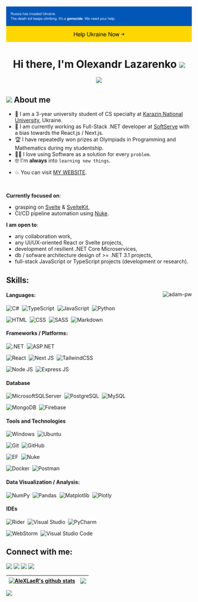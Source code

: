 [![Stand With Ukraine](https://raw.githubusercontent.com/vshymanskyy/StandWithUkraine/main/banner2-direct.svg)](https://stand-with-ukraine.pp.ua)
<h1></h1>
<h1 align="center">Hi there, I'm Olexandr Lazarenko <img src="https://media.giphy.com/media/hvRJCLFzcasrR4ia7z/giphy.gif" width="35"></h1>
<p align="center">
  <a href="https://github.com/DenverCoder1/readme-typing-svg"><img src="https://readme-typing-svg.herokuapp.com?font=Time+New+Roman&color=%23C8BE25&size=25&center=true&vCenter=true&width=600&height=100&lines=Computer+Science+Student;.NET+Core+Developer;Full-Stack+JavaScript+Developer;Always+learning+new+things"></a>
</p>

## <img src = "https://github.com/7oSkaaa/7oSkaaa/blob/main/Images/about_me.gif?raw=true" width = 50px> About me

- :school: I am a 3-year university student of CS specialty at [Karazin National University](https://karazin.ua/en), Ukraine.
- :briefcase: I am currently working as Full-Stack .NET developer at [SoftServe](https://www.softserveinc.com/en-us) with a bias towards the React.js / Next.js.
- :trophy: I have repeatedly won prizes at Olympiads in Programming and Mathematics during my studentship.
- :technologist: I love using Software as a solution for every `problem`.
- :nerd_face: I'm **always** into `learning new things`.
<!--- :thinking: - I’m currently open for a new `job opportunity`, this is [MY RESUME](http://lnkiy.in/Ahmed_Hossam_Resume).-->
- :boom: You can visit [MY WEBSITE](https://alexlaer.github.io/).
<br>

**Currently focused on**:
- grasping on [Svelte](https://svelte.dev/) & [SvelteKit](https://kit.svelte.dev/),
- CI/CD pipeline automation using [Nuke](https://nuke.build/).

 **I am open to**:
- any collaboration work,
- any UI/UX-oriented React or Svelte projects,
- development of resilient .NET Core Microservices,
- db / sofware architecture design of >= .NET 3.1 projects,
- full-stack JavaScript or TypeScript projects (development or research).

## Skills:

<p><img align="right" src="https://github.com/Adam-pw/Adam-pw/blob/main/animation_500_kxa883sd.gif" alt="adam-pw" /></p>

#### Languages:

![C#](https://img.shields.io/badge/c%23-%23239120.svg?style=for-the-badge&logo=c-sharpg&logoColor=white)&nbsp;
![TypeScript](https://img.shields.io/badge/TypeScript-3776AB?style=for-the-badge&logo=TypeScript&logoColor=white)&nbsp;
![JavaScript](https://img.shields.io/badge/javascript-%23323330.svg?style=for-the-badge&logo=javascript&logoColor=%23F7DF1E)&nbsp;
![Python](https://img.shields.io/badge/python-3670A0?style=for-the-badge&logo=python&logoColor=ffdd54)&nbsp;

![HTML](https://img.shields.io/badge/html5-%23E34F26.svg?style=for-the-badge&logo=html5&logoColor=white)&nbsp;
![CSS](https://img.shields.io/badge/css3-%231572B6.svg?style=for-the-badge&logo=css3&logoColor=white)&nbsp;
![SASS](https://img.shields.io/badge/SASS-hotpink.svg?style=for-the-badge&logo=SASS&logoColor=white)&nbsp;
![Markdown](https://img.shields.io/badge/markdown-%23000000.svg?style=for-the-badge&logo=markdown&logoColor=white)

#### Frameworks / Platforms:
![.NET](https://img.shields.io/badge/.NET%20Core-5C2D91?style=for-the-badge&logo=.net&logoColor=white)&nbsp;
![ASP.NET](https://img.shields.io/badge/ASP.NET-c203fc?style=for-the-badge&logo=asp.net&logoColor=white)

![React](https://img.shields.io/badge/react-%2320232a.svg?style=for-the-badge&logo=react&logoColor=%2361DAFB)&nbsp;
![Next JS](https://img.shields.io/badge/Next-black?style=for-the-badge&logo=next.js&logoColor=white)&nbsp;
![TailwindCSS](https://img.shields.io/badge/tailwind%20css-%2338B2AC.svg?style=for-the-badge&logo=tailwind-css&logoColor=white)

![Node JS](https://img.shields.io/badge/node-6DA55F?style=for-the-badge&logo=node.js&logoColor=white)&nbsp;
![Express JS](https://img.shields.io/badge/express-%23404d59.svg?style=for-the-badge&logo=express&logoColor=%2361DAFB)

#### Database

![MicrosoftSQLServer](https://img.shields.io/badge/Microsoft%20SQL%20Server-CC2927?style=for-the-badge&logo=microsoft%20sql%20server&logoColor=white)&nbsp;
![PostgreSQL](https://img.shields.io/badge/PostgreSQL-316192?style=for-the-badge&logo=postgresql&logoColor=white)&nbsp;
![MySQL](https://img.shields.io/badge/MySQL-00000F?style=for-the-badge&logo=mysql&logoColor=white)

![MongoDB](https://img.shields.io/badge/MongoDB-%234ea94b.svg?style=for-the-badge&logo=mongodb&logoColor=white)&nbsp;
![Firebase](https://img.shields.io/badge/firebase-%23039BE5.svg?style=for-the-badge&logo=firebase)

#### Tools and Technologies
![Windows](https://img.shields.io/badge/Windows-0078D6?style=for-the-badge&logo=windows&logoColor=white)&nbsp;
![Ubuntu](https://img.shields.io/badge/Ubuntu-E95420?style=for-the-badge&logo=ubuntu&logoColor=white)

![Git](https://img.shields.io/badge/GIT-E44C30?style=for-the-badge&logo=git&logoColor=white)&nbsp;
![GitHub](https://img.shields.io/badge/github-%23121011.svg?style=for-the-badge&logo=github&logoColor=white)

![EF](https://img.shields.io/badge/Entity%20Framework%20Core-34baeb?style=for-the-badge&logo=asp.net&logoColor=white)&nbsp;
![Nuke](https://img.shields.io/badge/Nuke-%234567?style=for-the-badge&logo=asp.net&logoColor=white)&nbsp;

![Docker](https://img.shields.io/badge/docker-%230db7ed.svg?style=for-the-badge&logo=docker&logoColor=white)&nbsp;
![Postman](https://img.shields.io/badge/Postman-FF6C37?style=for-the-badge&logo=postman&logoColor=white)

#### Data Visualization / Analysis:

![NumPy](https://img.shields.io/badge/numpy-%23013243.svg?style=for-the-badge&logo=numpy&logoColor=white)&nbsp;
![Pandas](https://img.shields.io/badge/pandas-%23150458.svg?style=for-the-badge&logo=pandas&logoColor=white)&nbsp;
![Matplotlib](https://img.shields.io/badge/Matplotlib-%234567.svg?style=for-the-badge&logo=Matplotlib&logoColor=black)&nbsp;
![Plotly](https://img.shields.io/badge/Plotly-%233F4F75.svg?style=for-the-badge&logo=plotly&logoColor=white)

#### IDEs

![Rider](https://img.shields.io/badge/Rider-000000.svg?style=for-the-badge&logo=Rider&logoColor=white&color=black&labelColor=crimson)&nbsp;
![Visual Studio](https://img.shields.io/badge/Visual%20Studio-5C2D91.svg?style=for-the-badge&logo=visual-studio&logoColor=white)&nbsp;
![PyCharm](https://img.shields.io/badge/pycharm-143?style=for-the-badge&logo=pycharm&logoColor=black&color=black&labelColor=green)

![WebStorm](https://img.shields.io/badge/webstorm-143?style=for-the-badge&logo=webstorm&logoColor=white&color=black)&nbsp;
![Visual Studio Code](https://img.shields.io/badge/Visual%20Studio%20Code-0078d7.svg?style=for-the-badge&logo=visual-studio-code&logoColor=white)

## Connect with me:

<p align = "center">

[<img src ="https://img.shields.io/badge/website-%23.svg?&style=for-the-badge&logo=www&logoColor=white%22&color=black">](https://alexlaer.github.io/#contact)
[<img src="https://img.shields.io/badge/github-%231DA1F2.svg?&style=for-the-badge&logo=github&logoColor=white&color=black" />](https://github.com/AleXLaeR/AleXLaeR/issues/new) 
[<img src="https://img.shields.io/badge/linkedin-%2312100E.svg?&style=for-the-badge&logo=linkedin&logoColor=white&color=black" />](https://www.linkedin.com/in/olexandr-lazarenko-0537a4244/)
[<img src="https://img.shields.io/badge/telegram-%2312100E.svg?&style=for-the-badge&logo=telegram&logoColor=white&color=black" />](https://t.me/AleXLaeR)
</p>

| <a href="https://github.com/anuraghazra/github-readme-stats"><img align="center" src="https://github-readme-stats.vercel.app/api?username=alexlaer&show_icons=true&include_all_commits=true&theme=buefy&hide_border=true" alt="AleXLaeR's github stats" /></a> | <a href="https://github.com/anuraghazra/github-readme-stats"><img align="center" src="https://github-readme-stats.vercel.app/api/top-langs/?username=alexlaer&layout=compact&&hide=C++&theme=buefy&hide_border=true" /></a> |
| ------------- | ------------- |

<img alig src="https://github-profile-trophy.vercel.app/?username=alexlaer&theme=onedark&margin-w=15&rank=-C" />
